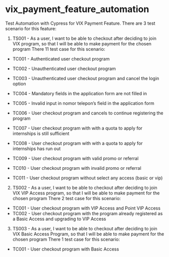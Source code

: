 # vix_payment_feature_automation
Test Automation with Cypress for VIX Payment Feature. There are 3 test scenario for this feature:
1. TS001 - As a user, I want to be able to checkout after deciding to join VIX program, so that I will be able to make payment for the chosen program
There 11 test case for this scenario:
  - TC001 - Authenticated user checkout program

  - TC002 - Unauthenticated user checkout program

  - TC003 - Unauthenticated user checkout program and cancel the login option

  - TC004 - Mandatory fields in the application form are not filled in

  - TC005 - Invalid input in nomor telepon’s field in the application form

  - TC006 - User checkout program and cancels to continue registering the program
  
  - TC007 - User checkout program with with a quota to apply for internships is still sufficient

  - TC008 - User checkout program with with a quota to apply for internships has run out

  - TC009 - User checkout program with valid promo or referral

  - TC010 - User checkout program with invalid promo or referral

  - TC011 - User checkout program without select any access (basic or vip)

2.	TS002 - As a user, I want to be able to checkout after deciding to join VIX VIP Access program, so that I will be able to make payment for the chosen program
There 2 test case for this scenario:
  - TC001 - User checkout program with VIP Access and Point VIP Access
  - TC002 - User checkout program with the program already registered as a Basic Access and upgrading to VIP Access
3. TS003 - As a user, I want to be able to checkout after deciding to join VIX Basic Access Program, so that I will be able to make payment for the chosen program
There 1 test case for this scenario:
  - TC001 - User checkout program with Basic Access
